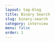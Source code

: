 ```yaml
---
layout: tag-blog
title: Binary Search
slug: binary-search
category: interview
menu: false
order: 1
---
```

